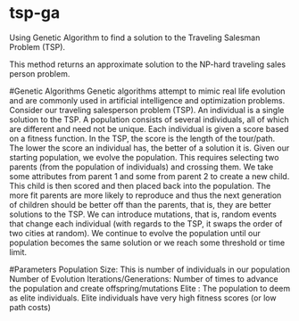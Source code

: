 # tsp-ga
Using Genetic Algorithm to find a solution to the Traveling Salesman Problem (TSP). 

This method returns an approximate solution to the NP-hard traveling sales person problem.

#Genetic Algorithms
Genetic algorithms attempt to mimic real life evolution and are commonly used in artificial intelligence and optimization problems. Consider our traveling salesperson problem (TSP). An individual is a single solution to the TSP. A population consists of several individuals, all of which are different and need not be unique. Each individual is given a score based on a fitness function. In the TSP, the score is the length of the tour/path. The lower the score an individual has, the better of a solution it is.
Given our starting population, we evolve the population. This requires selecting two parents (from the population of individuals) and crossing them. We take some attributes from parent 1 and some from parent 2 to create a new child. This child is then scored and then placed back into the population. The more fit parents are more likely to reproduce and thus the next generation of children should be better off than the parents, that is, they are better solutions to the TSP.
We can introduce mutations, that is, random events that change each individual (with regards to the TSP, it swaps the order of two cities at random). We continue to evolve the population until our population becomes the same solution or we reach some threshold or time limit.

#Parameters
Population Size: This is number of individuals in our population
Number of Evolution Iterations/Generations: Number of times to advance the population and create offspring/mutations
Elite : The population to deem as elite individuals. Elite individuals have very high fitness scores (or low path costs)
